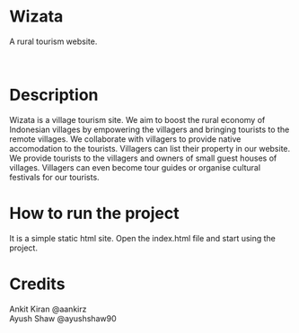 # Wizata

<p>A rural tourism website.</p>
<br>

# Description
Wizata is a village tourism site. We aim to boost the rural economy of Indonesian villages by empowering the villagers and bringing tourists to the remote villages. We collaborate with villagers to provide native accomodation to the tourists. Villagers can list their property in our website. We provide tourists to the villagers and owners of small guest houses of villages. Villagers can even become tour guides or organise cultural festivals for our tourists.

# How to run the project
It is a simple static html site. Open the index.html file and start using the project.

# Credits
Ankit Kiran @aankirz
<br>
Ayush Shaw @ayushshaw90
<br>
